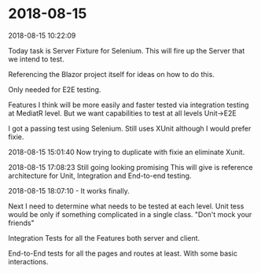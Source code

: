 # 2018-08-15 

2018-08-15 10:22:09

Today task is Server Fixture for Selenium.
This will fire up the Server that we intend to test.

Referencing the Blazor project itself for ideas on how to do this.

Only needed for E2E testing.

Features I think will be more easily and faster tested via integration testing at MediatR level.  But we want capabilities to test at all levels Unit->E2E

I got a passing test using Selenium.  Still uses XUnit
although I would prefer fixie.

2018-08-15 15:01:40
Now trying to duplicate with fixie an eliminate Xunit.

2018-08-15 17:08:23
Still going looking promising
This will give is reference architecture for Unit, Integration and End-to-end testing.

2018-08-15 18:07:10 - It works finally.

Next I need to determine what needs to be tested at each level.
Unit tess would be only if something complicated in a single class.  "Don't mock your friends"

Integration Tests for all the Features both server and client.

End-to-End tests for all the pages and routes at least.
With some basic interactions.




